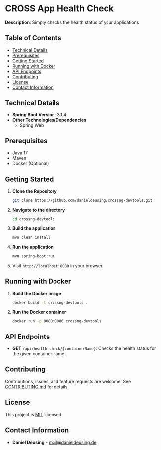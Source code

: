 # CROSS App Health Check

**Description**: Simply checks the health status of your applications

## Table of Contents

- [Technical Details](#technical-details)
- [Prerequisites](#prerequisites)
- [Getting Started](#getting-started)
- [Running with Docker](#running-with-docker)
- [API Endpoints](#api-endpoints)
- [Contributing](#contributing)
- [License](#license)
- [Contact Information](#contact-information)

## Technical Details

- **Spring Boot Version**: 3.1.4
- **Other Technologies/Dependencies**:
    - Spring Web

## Prerequisites

- Java 17
- Maven
- Docker (Optional)

## Getting Started

1. **Clone the Repository**

    ```bash
    git clone https://github.com/danieldeusing/crossng-devtools.git
    ```

2. **Navigate to the directory**

    ```bash
    cd crossng-devtools
    ```

3. **Build the application**

    ```bash
    mvn clean install
    ```

4. **Run the application**

    ```bash
    mvn spring-boot:run
    ```

5. Visit `http://localhost:8080` in your browser.

## Running with Docker

1. **Build the Docker image**

    ```bash
    docker build -t crossng-devtools .
    ```

2. **Run the Docker container**

    ```bash
    docker run -p 8080:8080 crossng-devtools
    ```

## API Endpoints

- **GET** `/api/health-check/{containerName}`: Checks the health status for the given container name.


## Contributing

Contributions, issues, and feature requests are welcome! See [CONTRIBUTING.md](../CONTRIBUTING.md) for details.

## License

This project is [MIT](LICENSE) licensed.

## Contact Information

- **Daniel Deusing** - mail@danieldeusing.de